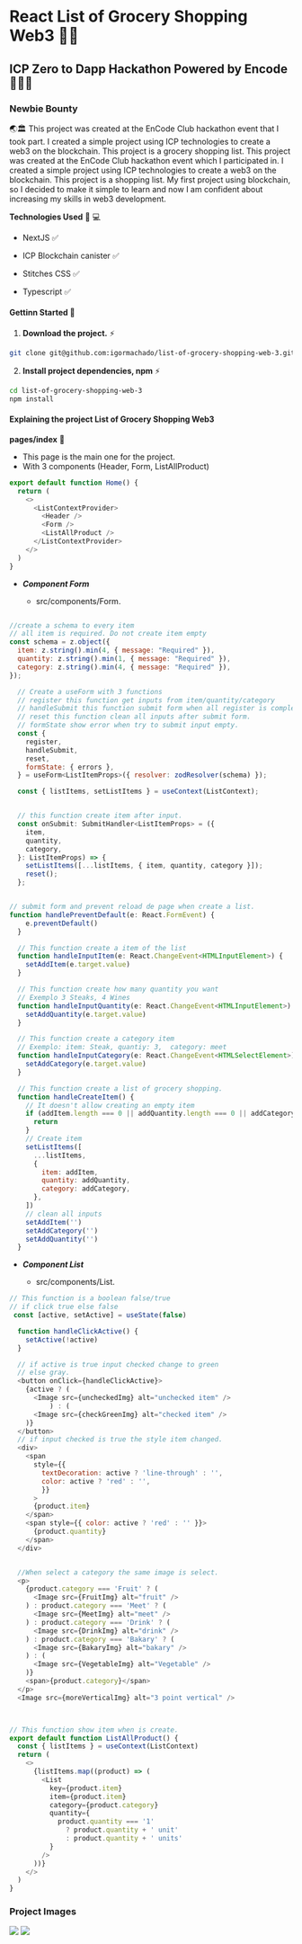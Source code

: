 # React List of Grocery Shopping Web3 🧨🎯

## ICP Zero to Dapp Hackathon Powered by Encode 🔋🚀🚧

### Newbie Bounty


🌏🏛 This project was created at the EnCode Club hackathon event that I took part. I created a simple project using ICP technologies to create a web3 on the blockchain. This project is a grocery shopping list. This project was created at the EnCode Club hackathon event which I participated in. I created a simple project using ICP technologies to create a web3 on the blockchain. This project is a shopping list. My first project using blockchain, so I decided to make it simple to learn and now I am confident about increasing my skills in web3 development.

**Technologies Used** 🤖 💻

- NextJS ✅
  
- ICP Blockchain canister ✅
  
- Stitches CSS ✅
  
- Typescript ✅
    
#### Gettinn Started 🏁

1. **Download the project.** ⚡
  
  ```bash
  git clone git@github.com:igormachado/list-of-grocery-shopping-web-3.git
  ```
  
2. **Install project dependencies, npm** ⚡
  

```bash
cd list-of-grocery-shopping-web-3
npm install        
```

#### Explaining the project List of Grocery Shopping Web3

**pages/index** 🧨

  
  - This page is the main one for the project.
  - With 3 components (Header, Form, ListAllProduct)
    

```js
export default function Home() {
  return (
    <>
      <ListContextProvider>
        <Header />
        <Form />
        <ListAllProduct />
      </ListContextProvider>
    </>
  )
}
```

- ***Component Form***
  
  - src/components/Form.  

```js

//create a schema to every item
// all item is required. Do not create item empty
const schema = z.object({
  item: z.string().min(4, { message: "Required" }),
  quantity: z.string().min(1, { message: "Required" }),
  category: z.string().min(4, { message: "Required" }),
});

  // Create a useForm with 3 functions
  // register this function get inputs from item/quantity/category
  // handleSubmit this function submit form when all register is complety
  // reset this function clean all inputs after submit form.
  // formState show error when try to submit input empty.
  const {
    register,
    handleSubmit,
    reset,
    formState: { errors },
  } = useForm<ListItemProps>({ resolver: zodResolver(schema) });

  const { listItems, setListItems } = useContext(ListContext);


  // this function create item after input.
  const onSubmit: SubmitHandler<ListItemProps> = ({
    item,
    quantity,
    category,
  }: ListItemProps) => {
    setListItems([...listItems, { item, quantity, category }]);
    reset();
  };


// submit form and prevent reload de page when create a list.
function handlePreventDefault(e: React.FormEvent) {
    e.preventDefault()
  }

  // This function create a item of the list
  function handleInputItem(e: React.ChangeEvent<HTMLInputElement>) {
    setAddItem(e.target.value)
  }

  // This function create how many quantity you want
  // Exemplo 3 Steaks, 4 Wines
  function handleInputQuantity(e: React.ChangeEvent<HTMLInputElement>) {
    setAddQuantity(e.target.value)
  }

  // This function create a category item
  // Exemplo: item: Steak, quantiy: 3,  category: meet
  function handleInputCategory(e: React.ChangeEvent<HTMLSelectElement>) {
    setAddCategory(e.target.value)
  }

  // This function create a list of grocery shopping.
  function handleCreateItem() {
    // It doesn't allow creating an empty item
    if (addItem.length === 0 || addQuantity.length === 0 || addCategory.length === 0) {
      return
    }
    // Create item
    setListItems([
      ...listItems,
      {
        item: addItem,
        quantity: addQuantity,
        category: addCategory,
      },
    ])
    // clean all inputs
    setAddItem('')
    setAddCategory('')
    setAddQuantity('')
  }
```

- ***Component List***
  
  - src/components/List.
  
```js
// This function is a boolean false/true
// if click true else false
 const [active, setActive] = useState(false)

  function handleClickActive() {
    setActive(!active)
  }

  // if active is true input checked change to green
  // else gray.
  <button onClick={handleClickActive}>
    {active ? (
      <Image src={uncheckedImg} alt="unchecked item" />
          ) : (
      <Image src={checkGreenImg} alt="checked item" />
    )}
  </button>
  // if input checked is true the style item changed.
  <div> 
    <span
      style={{
        textDecoration: active ? 'line-through' : '',
        color: active ? 'red' : '',
        }}
      >
      {product.item}
    </span>
    <span style={{ color: active ? 'red' : '' }}>
      {product.quantity}
    </span>
  </div>


  //When select a category the same image is select.
  <p>
    {product.category === 'Fruit' ? (
      <Image src={FruitImg} alt="fruit" />
    ) : product.category === 'Meet' ? (
      <Image src={MeetImg} alt="meet" />
    ) : product.category === 'Drink' ? (
      <Image src={DrinkImg} alt="drink" />
    ) : product.category === 'Bakary' ? (
      <Image src={BakaryImg} alt="bakary" />
    ) : (
      <Image src={VegetableImg} alt="Vegetable" />
    )}
    <span>{product.category}</span>
  </p>
  <Image src={moreVerticalImg} alt="3 point vertical" />



// This function show item when is create.
export default function ListAllProduct() {
  const { listItems } = useContext(ListContext)
  return (
    <>
      {listItems.map((product) => (
        <List
          key={product.item}
          item={product.item}
          category={product.category}
          quantity={
            product.quantity === '1'
              ? product.quantity + ' unit'
              : product.quantity + ' units'
          }
        />
      ))}
    </>
  )
}
```

### Project Images

<img src="./src/assets/grocery-01.png"/>

<img src="./src/assets/grocery-02.png"/>